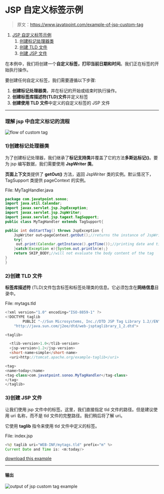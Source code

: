 # JSP 自定义标签示例

> 原文：<https://www.javatpoint.com/example-of-jsp-custom-tag>

1.  [JSP 自定义标签示例](#)
    1.  [创建标记处理器类](#step1)
    2.  [创建 TLD 文件](#step2)
    3.  [创建 JSP 文件](#step3)

在本例中，我们将创建一个**自定义标签，打印当前日期和时间**。我们正在标签的开始执行操作。

要创建任何自定义标签，我们需要遵循以下步骤:

1.  **创建标记处理器类**，并在标记的开始或结束时执行操作。
2.  **创建标签库描述符(TLD)文件**并定义标签
3.  **创建使用 TLD 文件**中定义的自定义标签的 JSP 文件

* * *

### 理解 jsp 中自定义标记的流程

![flow of custom tag](../img/6e5270b61198d433eb3dc3462489efdf.png)

### 1)创建标记处理器类

为了创建标记处理器，我们继承了**标记支持类**并覆盖了它的方法**多斯达标记()**。要为 jsp 编写数据，我们需要使用 **JspWriter 类**。

**页面上下文**类提供了 **getOut()** 方法，返回 JspWriter 类的实例。默认情况下，TagSupport 类提供 pageContext 的实例。

File: MyTagHandler.java

```java
package com.javatpoint.sonoo;
import java.util.Calendar;
import javax.servlet.jsp.JspException;
import javax.servlet.jsp.JspWriter;
import javax.servlet.jsp.tagext.TagSupport;
public class MyTagHandler extends TagSupport{

public int doStartTag() throws JspException {
	JspWriter out=pageContext.getOut();//returns the instance of JspWriter
	try{
	 out.print(Calendar.getInstance().getTime());//printing date and time using JspWriter
	}catch(Exception e){System.out.println(e);}
	return SKIP_BODY;//will not evaluate the body content of the tag
}
}

```

### 2)创建 TLD 文件

**标签库描述符** (TLD)文件包含标签和标签处理类的信息。它必须包含在**网络信息**目录中。

File: mytags.tld

```java
<?xml version="1.0" encoding="ISO-8859-1" ?>
<!DOCTYPE taglib
        PUBLIC "-//Sun Microsystems, Inc.//DTD JSP Tag Library 1.2//EN"
	"http://java.sun.com/j2ee/dtd/web-jsptaglibrary_1_2.dtd">

<taglib>

  <tlib-version>1.0</tlib-version>
  <jsp-version>1.2</jsp-version>
  <short-name>simple</short-name>
  <uri>http://tomcat.apache.org/example-taglib</uri>

<tag>
<name>today</name>
<tag-class>com.javatpoint.sonoo.MyTagHandler</tag-class>
</tag>
</taglib>

```

### 3)创建 JSP 文件

让我们使用 jsp 文件中的标签。这里，我们直接指定 tld 文件的路径。但是建议使用 uri 名称，而不是 tld 文件的完整路径。我们稍后将了解 uri。

它使用 **taglib** 指令来使用 tld 文件中定义的标签。

File: index.jsp

```java
<%@ taglib uri="WEB-INF/mytags.tld" prefix="m" %>
Current Date and Time is: <m:today/>

```

[download this example](https://static.javatpoint.com/src/jsp/cu1.zip)

* * *

#### 输出

![output of jsp custom tag example](../img/ce442d3a41a930329ed4bfec51072b3c.png)